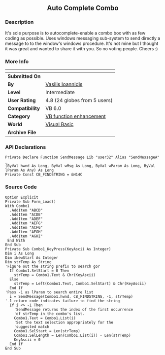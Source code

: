 ﻿<div align="center">

## Auto Complete Combo


</div>

### Description

It's sole purpose is to autocomplete-enable a combo box with as few coding as possible. Uses windows messaging sub-system to send directly a message to to the window's windows procedure. It's not mine but I thought it was great and wanted to share it with you. So no voting people. Cheers :)
 
### More Info
 


<span>             |<span>
---                |---
**Submitted On**   |
**By**             |[Vasilis Ioannidis](https://github.com/Planet-Source-Code/PSCIndex/blob/master/ByAuthor/vasilis-ioannidis.md)
**Level**          |Intermediate
**User Rating**    |4.8 (24 globes from 5 users)
**Compatibility**  |VB 6\.0
**Category**       |[VB function enhancement](https://github.com/Planet-Source-Code/PSCIndex/blob/master/ByCategory/vb-function-enhancement__1-25.md)
**World**          |[Visual Basic](https://github.com/Planet-Source-Code/PSCIndex/blob/master/ByWorld/visual-basic.md)
**Archive File**   |[](https://github.com/Planet-Source-Code/vasilis-ioannidis-auto-complete-combo__1-31966/archive/master.zip)

### API Declarations

```
Private Declare Function SendMessage Lib "user32" Alias "SendMessageA" _
(ByVal hwnd As Long, ByVal wMsg As Long, ByVal wParam As Long, ByVal lParam As Any) As Long
Private Const CB_FINDSTRING = &H14C
```


### Source Code

```
Option Explicit
Private Sub Form_Load()
With Combo1
  .AddItem "ABCD"
  .AddItem "ACDE"
  .AddItem "ADEF"
  .AddItem "AEFG"
  .AddItem "ACFG"
  .AddItem "AFGH"
  .AddItem "AGHI"
 End With
End Sub
Private Sub Combo1_KeyPress(KeyAscii As Integer)
Dim i As Long
Dim iNewStart As Integer
Dim strTemp As String
'Figure out the string prefix to search gor
  If Combo1.SelStart = 0 Then
    strTemp = Combo1.Text & Chr(KeyAscii)
  Else
    strTemp = Left(Combo1.Text, Combo1.SelStart) & Chr(KeyAscii)
  End If
'Pass -1 as lParam to search entire list
  i = SendMessage(Combo1.hwnd, CB_FINDSTRING, -1, strTemp)
'-1 return code indicates failure to find the string
  If i <> -1 Then
    'SendMessage returns the index of the first occurrence
    'of strTemp in the combo's list.
    Combo1.Text = Combo1.List(i)
    'Set the text selection appropriately for the
    'suggested match
    Combo1.SelStart = Len(strTemp)
    Combo1.SelLength = Len(Combo1.List(i)) - Len(strTemp)
    KeyAscii = 0
  End If
End Sub
```

